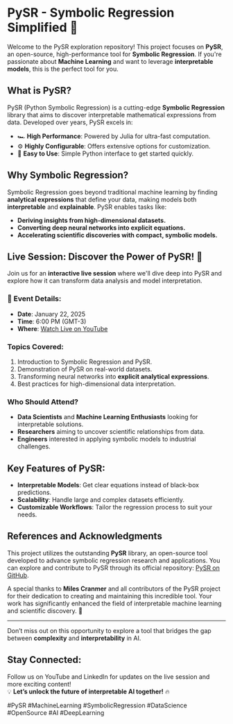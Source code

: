 # PySR - Symbolic Regression Simplified 🚀

Welcome to the PySR exploration repository! This project focuses on **PySR**, an open-source, high-performance tool for **Symbolic Regression**. If you're passionate about **Machine Learning** and want to leverage **interpretable models**, this is the perfect tool for you.

## What is PySR?

PySR (Python Symbolic Regression) is a cutting-edge **Symbolic Regression** library that aims to discover interpretable mathematical expressions from data. Developed over years, PySR excels in:

- 🏎️ **High Performance**: Powered by Julia for ultra-fast computation.
- ⚙️ **Highly Configurable**: Offers extensive options for customization.
- 🤝 **Easy to Use**: Simple Python interface to get started quickly.

## Why Symbolic Regression?

Symbolic Regression goes beyond traditional machine learning by finding **analytical expressions** that define your data, making models both **interpretable** and **explainable**. PySR enables tasks like:

- **Deriving insights from high-dimensional datasets.**
- **Converting deep neural networks into explicit equations.**
- **Accelerating scientific discoveries with compact, symbolic models.**

## Live Session: Discover the Power of PySR! 🎥

Join us for an **interactive live session** where we'll dive deep into PySR and explore how it can transform data analysis and model interpretation.

### 📅 Event Details:
- **Date**: January 22, 2025
- **Time**: 6:00 PM (GMT-3)
- **Where**: [Watch Live on YouTube](https://youtube.com/live/aTKbIjpNVME?feature=share)

### Topics Covered:
1. Introduction to Symbolic Regression and PySR.
2. Demonstration of PySR on real-world datasets.
3. Transforming neural networks into **explicit analytical expressions**.
4. Best practices for high-dimensional data interpretation.

### Who Should Attend?
- **Data Scientists** and **Machine Learning Enthusiasts** looking for interpretable solutions.
- **Researchers** aiming to uncover scientific relationships from data.
- **Engineers** interested in applying symbolic models to industrial challenges.

## Key Features of PySR:
- **Interpretable Models**: Get clear equations instead of black-box predictions.
- **Scalability**: Handle large and complex datasets efficiently.
- **Customizable Workflows**: Tailor the regression process to suit your needs.

## References and Acknowledgments

This project utilizes the outstanding **PySR** library, an open-source tool developed to advance symbolic regression research and applications. You can explore and contribute to PySR through its official repository: [PySR on GitHub](https://github.com/MilesCranmer/PySR).

A special thanks to **Miles Cranmer** and all contributors of the PySR project for their dedication to creating and maintaining this incredible tool. Your work has significantly enhanced the field of interpretable machine learning and scientific discovery. 🙌

---

Don’t miss out on this opportunity to explore a tool that bridges the gap between **complexity** and **interpretability** in AI.

## Stay Connected:
Follow us on YouTube and LinkedIn for updates on the live session and more exciting content!  
💡 **Let’s unlock the future of interpretable AI together!** 🔥

#PySR #MachineLearning #SymbolicRegression #DataScience #OpenSource #AI #DeepLearning
